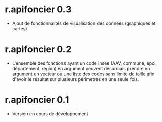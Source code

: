 # r.apifoncier 0.3

* Ajout de fonctionnalités de visualisation des données (graphiques et cartes)

# r.apifoncier 0.2

* L'ensemble des fonctions ayant un code insee (AAV, commune, epci, département, région) en argument peuvent désormais prendre en argument un vecteur ou une liste des codes sans limite de taille afin d'avoir le résultat sur plusieurs périmètres en une seule fois.

# r.apifoncier 0.1

* Version en cours de développement
